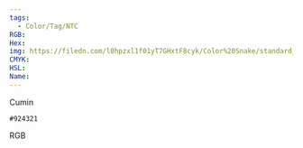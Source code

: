 ```yaml
---
tags:
  - Color/Tag/NTC
RGB:
Hex:
img: https://filedn.com/l0hpzxl1f01yT7GHxtF8cyk/Color%20Snake/standard_csv_to_svg/924321.svg
CMYK:
HSL:
Name:
---
```

Cumin
```palette
#924321
```
RGB
